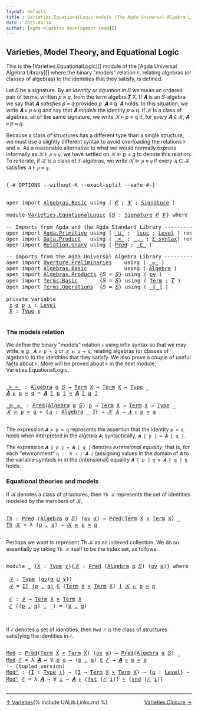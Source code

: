 ```yaml
---
layout: default
title : Varieties.EquationalLogic module (The Agda Universal Algebra Library)
date : 2021-01-14
author: [agda-algebras development team][]
---
```


## <a id="varieties-model-theory-and-equational-logic">Varieties, Model Theory, and Equational Logic</a>

This is the [Varieties.EquationalLogic][] module of the [Agda Universal Algebra Library][] where the binary "models" relation ⊧, relating algebras (or classes of algebras) to the identities that they satisfy, is defined.

Let 𝑆 be a signature. By an *identity* or *equation* in 𝑆 we mean an ordered pair of terms, written 𝑝 ≈ 𝑞, from the term algebra 𝑻 X. If 𝑨 is an 𝑆-algebra we say that 𝑨 *satisfies* 𝑝 ≈ 𝑞 provided 𝑝 ̇ 𝑨 ≡ 𝑞 ̇ 𝑨 holds. In this situation, we write 𝑨 ⊧ 𝑝 ≈ 𝑞 and say that 𝑨 *models* the identity 𝑝 ≈ q. If 𝒦 is a class of algebras, all of the same signature, we write 𝒦 ⊧ p ≈ q if, for every 𝑨 ∈ 𝒦, 𝑨 ⊧ 𝑝 ≈ 𝑞.

Because a class of structures has a different type than a single structure, we must use a slightly different syntax to avoid overloading the relations ⊧ and ≈. As a reasonable alternative to what we would normally express informally as 𝒦 ⊧ 𝑝 ≈ 𝑞, we have settled on 𝒦 ⊫ p ≈ q to denote this relation.  To reiterate, if 𝒦 is a class of 𝑆-algebras, we write 𝒦 ⊫ 𝑝 ≈ 𝑞 if every 𝑨 ∈ 𝒦 satisfies 𝑨 ⊧ 𝑝 ≈ 𝑞.

<pre class="Agda">

<a id="1317" class="Symbol">{-#</a> <a id="1321" class="Keyword">OPTIONS</a> <a id="1329" class="Pragma">--without-K</a> <a id="1341" class="Pragma">--exact-split</a> <a id="1355" class="Pragma">--safe</a> <a id="1362" class="Symbol">#-}</a>


<a id="1368" class="Keyword">open</a> <a id="1373" class="Keyword">import</a> <a id="1380" href="Algebras.Basic.html" class="Module">Algebras.Basic</a> <a id="1395" class="Keyword">using</a> <a id="1401" class="Symbol">(</a> <a id="1403" href="Algebras.Basic.html#1139" class="Generalizable">𝓞</a> <a id="1405" class="Symbol">;</a> <a id="1407" href="Algebras.Basic.html#1141" class="Generalizable">𝓥</a> <a id="1409" class="Symbol">;</a> <a id="1411" href="Algebras.Basic.html#3865" class="Function">Signature</a> <a id="1421" class="Symbol">)</a>

<a id="1424" class="Keyword">module</a> <a id="1431" href="Varieties.EquationalLogic.html" class="Module">Varieties.EquationalLogic</a> <a id="1457" class="Symbol">{</a><a id="1458" href="Varieties.EquationalLogic.html#1458" class="Bound">𝑆</a> <a id="1460" class="Symbol">:</a> <a id="1462" href="Algebras.Basic.html#3865" class="Function">Signature</a> <a id="1472" href="Algebras.Basic.html#1139" class="Generalizable">𝓞</a> <a id="1474" href="Algebras.Basic.html#1141" class="Generalizable">𝓥</a><a id="1475" class="Symbol">}</a> <a id="1477" class="Keyword">where</a>

<a id="1484" class="Comment">-- Imports from Agda and the Agda Standard Library -------------------------------------------</a>
<a id="1579" class="Keyword">open</a> <a id="1584" class="Keyword">import</a> <a id="1591" href="Agda.Primitive.html" class="Module">Agda.Primitive</a> <a id="1606" class="Keyword">using</a> <a id="1612" class="Symbol">(</a> <a id="1614" href="Agda.Primitive.html#810" class="Primitive Operator">_⊔_</a> <a id="1618" class="Symbol">;</a>  <a id="1621" href="Agda.Primitive.html#780" class="Primitive">lsuc</a> <a id="1626" class="Symbol">;</a> <a id="1628" href="Agda.Primitive.html#597" class="Postulate">Level</a> <a id="1634" class="Symbol">)</a> <a id="1636" class="Keyword">renaming</a> <a id="1645" class="Symbol">(</a> <a id="1647" href="Agda.Primitive.html#326" class="Primitive">Set</a> <a id="1651" class="Symbol">to</a> <a id="1654" class="Primitive">Type</a> <a id="1659" class="Symbol">)</a>
<a id="1661" class="Keyword">open</a> <a id="1666" class="Keyword">import</a> <a id="1673" href="Data.Product.html" class="Module">Data.Product</a>   <a id="1688" class="Keyword">using</a> <a id="1694" class="Symbol">(</a> <a id="1696" href="Data.Product.html#1167" class="Function Operator">_×_</a> <a id="1700" class="Symbol">;</a> <a id="1702" href="Agda.Builtin.Sigma.html#236" class="InductiveConstructor Operator">_,_</a> <a id="1706" class="Symbol">;</a> <a id="1708" href="Data.Product.html#916" class="Function">Σ-syntax</a><a id="1716" class="Symbol">)</a> <a id="1718" class="Keyword">renaming</a> <a id="1727" class="Symbol">(</a> <a id="1729" href="Agda.Builtin.Sigma.html#252" class="Field">proj₁</a> <a id="1735" class="Symbol">to</a> <a id="1738" class="Field">fst</a> <a id="1742" class="Symbol">;</a> <a id="1744" href="Agda.Builtin.Sigma.html#264" class="Field">proj₂</a> <a id="1750" class="Symbol">to</a> <a id="1753" class="Field">snd</a> <a id="1757" class="Symbol">)</a>
<a id="1759" class="Keyword">open</a> <a id="1764" class="Keyword">import</a> <a id="1771" href="Relation.Unary.html" class="Module">Relation.Unary</a> <a id="1786" class="Keyword">using</a> <a id="1792" class="Symbol">(</a> <a id="1794" href="Relation.Unary.html#1101" class="Function">Pred</a> <a id="1799" class="Symbol">;</a> <a id="1801" href="Relation.Unary.html#1523" class="Function Operator">_∈_</a> <a id="1805" class="Symbol">)</a>

<a id="1808" class="Comment">-- Imports from the Agda Universal Algebra Library ---------------------</a>
<a id="1881" class="Keyword">open</a> <a id="1886" class="Keyword">import</a> <a id="1893" href="Overture.Preliminaries.html" class="Module">Overture.Preliminaries</a>    <a id="1919" class="Keyword">using</a> <a id="1925" class="Symbol">(</a> <a id="1927" href="Overture.Preliminaries.html#9602" class="Function Operator">_≈_</a> <a id="1931" class="Symbol">)</a>
<a id="1933" class="Keyword">open</a> <a id="1938" class="Keyword">import</a> <a id="1945" href="Algebras.Basic.html" class="Module">Algebras.Basic</a>            <a id="1971" class="Keyword">using</a> <a id="1977" class="Symbol">(</a> <a id="1979" href="Algebras.Basic.html#6228" class="Function">Algebra</a> <a id="1987" class="Symbol">)</a>
<a id="1989" class="Keyword">open</a> <a id="1994" class="Keyword">import</a> <a id="2001" href="Algebras.Products.html" class="Module">Algebras.Products</a> <a id="2019" class="Symbol">{</a><a id="2020" class="Argument">𝑆</a> <a id="2022" class="Symbol">=</a> <a id="2024" href="Varieties.EquationalLogic.html#1458" class="Bound">𝑆</a><a id="2025" class="Symbol">}</a> <a id="2027" class="Keyword">using</a> <a id="2033" class="Symbol">(</a> <a id="2035" href="Algebras.Products.html#3133" class="Function">ov</a> <a id="2038" class="Symbol">)</a>
<a id="2040" class="Keyword">open</a> <a id="2045" class="Keyword">import</a> <a id="2052" href="Terms.Basic.html" class="Module">Terms.Basic</a>       <a id="2070" class="Symbol">{</a><a id="2071" class="Argument">𝑆</a> <a id="2073" class="Symbol">=</a> <a id="2075" href="Varieties.EquationalLogic.html#1458" class="Bound">𝑆</a><a id="2076" class="Symbol">}</a> <a id="2078" class="Keyword">using</a> <a id="2084" class="Symbol">(</a> <a id="2086" href="Terms.Basic.html#1987" class="Datatype">Term</a> <a id="2091" class="Symbol">;</a> <a id="2093" href="Terms.Basic.html#3258" class="Function">𝑻</a> <a id="2095" class="Symbol">)</a>
<a id="2097" class="Keyword">open</a> <a id="2102" class="Keyword">import</a> <a id="2109" href="Terms.Operations.html" class="Module">Terms.Operations</a>  <a id="2127" class="Symbol">{</a><a id="2128" class="Argument">𝑆</a> <a id="2130" class="Symbol">=</a> <a id="2132" href="Varieties.EquationalLogic.html#1458" class="Bound">𝑆</a><a id="2133" class="Symbol">}</a> <a id="2135" class="Keyword">using</a> <a id="2141" class="Symbol">(</a> <a id="2143" href="Terms.Operations.html#2574" class="Function Operator">_⟦_⟧</a> <a id="2148" class="Symbol">)</a>

<a id="2151" class="Keyword">private</a> <a id="2159" class="Keyword">variable</a>
 <a id="2169" href="Varieties.EquationalLogic.html#2169" class="Generalizable">χ</a> <a id="2171" href="Varieties.EquationalLogic.html#2171" class="Generalizable">α</a> <a id="2173" href="Varieties.EquationalLogic.html#2173" class="Generalizable">ρ</a> <a id="2175" href="Varieties.EquationalLogic.html#2175" class="Generalizable">ι</a> <a id="2177" class="Symbol">:</a> <a id="2179" href="Agda.Primitive.html#597" class="Postulate">Level</a>
 <a id="2186" href="Varieties.EquationalLogic.html#2186" class="Generalizable">X</a> <a id="2188" class="Symbol">:</a> <a id="2190" href="Varieties.EquationalLogic.html#1654" class="Primitive">Type</a> <a id="2195" href="Varieties.EquationalLogic.html#2169" class="Generalizable">χ</a>

</pre>


### <a id="the-models-relation">The models relation</a>

We define the binary "models" relation `⊧` using infix syntax so that we may
write, e.g., `𝑨 ⊧ p ≈ q` or `𝒦 ⊫ p ≈ q`, relating algebras (or classes of
algebras) to the identities that they satisfy. We also prove a couple of useful
facts about ⊧.  More will be proved about ⊧ in the next module,
Varieties.EquationalLogic.

<pre class="Agda">

<a id="_⊧_≈_"></a><a id="2605" href="Varieties.EquationalLogic.html#2605" class="Function Operator">_⊧_≈_</a> <a id="2611" class="Symbol">:</a> <a id="2613" href="Algebras.Basic.html#6228" class="Function">Algebra</a> <a id="2621" href="Varieties.EquationalLogic.html#2171" class="Generalizable">α</a> <a id="2623" href="Varieties.EquationalLogic.html#1458" class="Bound">𝑆</a> <a id="2625" class="Symbol">→</a> <a id="2627" href="Terms.Basic.html#1987" class="Datatype">Term</a> <a id="2632" href="Varieties.EquationalLogic.html#2186" class="Generalizable">X</a> <a id="2634" class="Symbol">→</a> <a id="2636" href="Terms.Basic.html#1987" class="Datatype">Term</a> <a id="2641" href="Varieties.EquationalLogic.html#2186" class="Generalizable">X</a> <a id="2643" class="Symbol">→</a> <a id="2645" href="Varieties.EquationalLogic.html#1654" class="Primitive">Type</a> <a id="2650" class="Symbol">_</a>
<a id="2652" href="Varieties.EquationalLogic.html#2652" class="Bound">𝑨</a> <a id="2654" href="Varieties.EquationalLogic.html#2605" class="Function Operator">⊧</a> <a id="2656" href="Varieties.EquationalLogic.html#2656" class="Bound">p</a> <a id="2658" href="Varieties.EquationalLogic.html#2605" class="Function Operator">≈</a> <a id="2660" href="Varieties.EquationalLogic.html#2660" class="Bound">q</a> <a id="2662" class="Symbol">=</a> <a id="2664" href="Varieties.EquationalLogic.html#2652" class="Bound">𝑨</a> <a id="2666" href="Terms.Operations.html#2574" class="Function Operator">⟦</a> <a id="2668" href="Varieties.EquationalLogic.html#2656" class="Bound">p</a> <a id="2670" href="Terms.Operations.html#2574" class="Function Operator">⟧</a> <a id="2672" href="Overture.Preliminaries.html#9602" class="Function Operator">≈</a> <a id="2674" href="Varieties.EquationalLogic.html#2652" class="Bound">𝑨</a> <a id="2676" href="Terms.Operations.html#2574" class="Function Operator">⟦</a> <a id="2678" href="Varieties.EquationalLogic.html#2660" class="Bound">q</a> <a id="2680" href="Terms.Operations.html#2574" class="Function Operator">⟧</a>

<a id="_⊫_≈_"></a><a id="2683" href="Varieties.EquationalLogic.html#2683" class="Function Operator">_⊫_≈_</a> <a id="2689" class="Symbol">:</a> <a id="2691" href="Relation.Unary.html#1101" class="Function">Pred</a><a id="2695" class="Symbol">(</a><a id="2696" href="Algebras.Basic.html#6228" class="Function">Algebra</a> <a id="2704" href="Varieties.EquationalLogic.html#2171" class="Generalizable">α</a> <a id="2706" href="Varieties.EquationalLogic.html#1458" class="Bound">𝑆</a><a id="2707" class="Symbol">)</a> <a id="2709" href="Varieties.EquationalLogic.html#2173" class="Generalizable">ρ</a> <a id="2711" class="Symbol">→</a> <a id="2713" href="Terms.Basic.html#1987" class="Datatype">Term</a> <a id="2718" href="Varieties.EquationalLogic.html#2186" class="Generalizable">X</a> <a id="2720" class="Symbol">→</a> <a id="2722" href="Terms.Basic.html#1987" class="Datatype">Term</a> <a id="2727" href="Varieties.EquationalLogic.html#2186" class="Generalizable">X</a> <a id="2729" class="Symbol">→</a> <a id="2731" href="Varieties.EquationalLogic.html#1654" class="Primitive">Type</a> <a id="2736" class="Symbol">_</a>
<a id="2738" href="Varieties.EquationalLogic.html#2738" class="Bound">𝒦</a> <a id="2740" href="Varieties.EquationalLogic.html#2683" class="Function Operator">⊫</a> <a id="2742" href="Varieties.EquationalLogic.html#2742" class="Bound">p</a> <a id="2744" href="Varieties.EquationalLogic.html#2683" class="Function Operator">≈</a> <a id="2746" href="Varieties.EquationalLogic.html#2746" class="Bound">q</a> <a id="2748" class="Symbol">=</a> <a id="2750" class="Symbol">{</a><a id="2751" href="Varieties.EquationalLogic.html#2751" class="Bound">𝑨</a> <a id="2753" class="Symbol">:</a> <a id="2755" href="Algebras.Basic.html#6228" class="Function">Algebra</a> <a id="2763" class="Symbol">_</a> <a id="2765" href="Varieties.EquationalLogic.html#1458" class="Bound">𝑆</a><a id="2766" class="Symbol">}</a> <a id="2768" class="Symbol">→</a> <a id="2770" href="Varieties.EquationalLogic.html#2738" class="Bound">𝒦</a> <a id="2772" href="Varieties.EquationalLogic.html#2751" class="Bound">𝑨</a> <a id="2774" class="Symbol">→</a> <a id="2776" href="Varieties.EquationalLogic.html#2751" class="Bound">𝑨</a> <a id="2778" href="Varieties.EquationalLogic.html#2605" class="Function Operator">⊧</a> <a id="2780" href="Varieties.EquationalLogic.html#2742" class="Bound">p</a> <a id="2782" href="Varieties.EquationalLogic.html#2605" class="Function Operator">≈</a> <a id="2784" href="Varieties.EquationalLogic.html#2746" class="Bound">q</a>

</pre>

The expression `𝑨 ⊧ p ≈ q` represents the assertion that the identity `p ≈ q`
holds when interpreted in the algebra `𝑨`; syntactically, `𝑨 ⟦ p ⟧ ≈ 𝑨 ⟦ q ⟧`.

The expression `𝑨 ⟦ p ⟧ ≈ 𝑨 ⟦ q ⟧` denotes *extensional equality*; that is,
for each "environment" `η :  X → ∣ 𝑨 ∣` (assigning values in the domain of `𝑨`
to the variable symbols in `X`) the (intensional) equality `𝑨 ⟦ p ⟧ η ≡ 𝑨 ⟦ q ⟧ η`
holds.


### <a id="equational-theories-and-models">Equational theories and models</a>

If 𝒦 denotes a class of structures, then `Th 𝒦` represents the set of identities
modeled by the members of 𝒦.

<pre class="Agda">

<a id="Th"></a><a id="3408" href="Varieties.EquationalLogic.html#3408" class="Function">Th</a> <a id="3411" class="Symbol">:</a> <a id="3413" href="Relation.Unary.html#1101" class="Function">Pred</a> <a id="3418" class="Symbol">(</a><a id="3419" href="Algebras.Basic.html#6228" class="Function">Algebra</a> <a id="3427" href="Varieties.EquationalLogic.html#2171" class="Generalizable">α</a> <a id="3429" href="Varieties.EquationalLogic.html#1458" class="Bound">𝑆</a><a id="3430" class="Symbol">)</a> <a id="3432" class="Symbol">(</a><a id="3433" href="Algebras.Products.html#3133" class="Function">ov</a> <a id="3436" href="Varieties.EquationalLogic.html#2171" class="Generalizable">α</a><a id="3437" class="Symbol">)</a> <a id="3439" class="Symbol">→</a> <a id="3441" href="Relation.Unary.html#1101" class="Function">Pred</a><a id="3445" class="Symbol">(</a><a id="3446" href="Terms.Basic.html#1987" class="Datatype">Term</a> <a id="3451" href="Varieties.EquationalLogic.html#2186" class="Generalizable">X</a> <a id="3453" href="Data.Product.html#1167" class="Function Operator">×</a> <a id="3455" href="Terms.Basic.html#1987" class="Datatype">Term</a> <a id="3460" href="Varieties.EquationalLogic.html#2186" class="Generalizable">X</a><a id="3461" class="Symbol">)</a> <a id="3463" class="Symbol">_</a>
<a id="3465" href="Varieties.EquationalLogic.html#3408" class="Function">Th</a> <a id="3468" href="Varieties.EquationalLogic.html#3468" class="Bound">𝒦</a> <a id="3470" class="Symbol">=</a> <a id="3472" class="Symbol">λ</a> <a id="3474" class="Symbol">(</a><a id="3475" href="Varieties.EquationalLogic.html#3475" class="Bound">p</a> <a id="3477" href="Agda.Builtin.Sigma.html#236" class="InductiveConstructor Operator">,</a> <a id="3479" href="Varieties.EquationalLogic.html#3479" class="Bound">q</a><a id="3480" class="Symbol">)</a> <a id="3482" class="Symbol">→</a> <a id="3484" href="Varieties.EquationalLogic.html#3468" class="Bound">𝒦</a> <a id="3486" href="Varieties.EquationalLogic.html#2683" class="Function Operator">⊫</a> <a id="3488" href="Varieties.EquationalLogic.html#3475" class="Bound">p</a> <a id="3490" href="Varieties.EquationalLogic.html#2683" class="Function Operator">≈</a> <a id="3492" href="Varieties.EquationalLogic.html#3479" class="Bound">q</a>

</pre>

Perhaps we want to represent Th 𝒦 as an indexed collection.  We do so
essentially by taking `Th 𝒦` itself to be the index set, as follows.

<pre class="Agda">

<a id="3661" class="Keyword">module</a> <a id="3668" href="Varieties.EquationalLogic.html#3668" class="Module">_</a> <a id="3670" class="Symbol">{</a><a id="3671" href="Varieties.EquationalLogic.html#3671" class="Bound">X</a> <a id="3673" class="Symbol">:</a> <a id="3675" href="Varieties.EquationalLogic.html#1654" class="Primitive">Type</a> <a id="3680" href="Varieties.EquationalLogic.html#2169" class="Generalizable">χ</a><a id="3681" class="Symbol">}{</a><a id="3683" href="Varieties.EquationalLogic.html#3683" class="Bound">𝒦</a> <a id="3685" class="Symbol">:</a> <a id="3687" href="Relation.Unary.html#1101" class="Function">Pred</a> <a id="3692" class="Symbol">(</a><a id="3693" href="Algebras.Basic.html#6228" class="Function">Algebra</a> <a id="3701" href="Varieties.EquationalLogic.html#2171" class="Generalizable">α</a> <a id="3703" href="Varieties.EquationalLogic.html#1458" class="Bound">𝑆</a><a id="3704" class="Symbol">)</a> <a id="3706" class="Symbol">(</a><a id="3707" href="Algebras.Products.html#3133" class="Function">ov</a> <a id="3710" href="Varieties.EquationalLogic.html#2171" class="Generalizable">α</a><a id="3711" class="Symbol">)}</a> <a id="3714" class="Keyword">where</a>

 <a id="3722" href="Varieties.EquationalLogic.html#3722" class="Function">ℐ</a> <a id="3724" class="Symbol">:</a> <a id="3726" href="Varieties.EquationalLogic.html#1654" class="Primitive">Type</a> <a id="3731" class="Symbol">(</a><a id="3732" href="Algebras.Products.html#3133" class="Function">ov</a><a id="3734" class="Symbol">(</a><a id="3735" href="Varieties.EquationalLogic.html#3701" class="Bound">α</a> <a id="3737" href="Agda.Primitive.html#810" class="Primitive Operator">⊔</a> <a id="3739" href="Varieties.EquationalLogic.html#3680" class="Bound">χ</a><a id="3740" class="Symbol">))</a>
 <a id="3744" href="Varieties.EquationalLogic.html#3722" class="Function">ℐ</a> <a id="3746" class="Symbol">=</a> <a id="3748" href="Data.Product.html#916" class="Function">Σ[</a> <a id="3751" href="Varieties.EquationalLogic.html#3751" class="Bound">(</a><a id="3752" href="Varieties.EquationalLogic.html#3752" class="Bound">p</a> <a id="3754" href="Agda.Builtin.Sigma.html#236" class="InductiveConstructor Operator">,</a> <a id="3756" href="Varieties.EquationalLogic.html#3756" class="Bound">q</a><a id="3757" href="Varieties.EquationalLogic.html#3751" class="Bound">)</a> <a id="3759" href="Data.Product.html#916" class="Function">∈</a> <a id="3761" class="Symbol">(</a><a id="3762" href="Terms.Basic.html#1987" class="Datatype">Term</a> <a id="3767" href="Varieties.EquationalLogic.html#3671" class="Bound">X</a> <a id="3769" href="Data.Product.html#1167" class="Function Operator">×</a> <a id="3771" href="Terms.Basic.html#1987" class="Datatype">Term</a> <a id="3776" href="Varieties.EquationalLogic.html#3671" class="Bound">X</a><a id="3777" class="Symbol">)</a> <a id="3779" href="Data.Product.html#916" class="Function">]</a> <a id="3781" href="Varieties.EquationalLogic.html#3683" class="Bound">𝒦</a> <a id="3783" href="Varieties.EquationalLogic.html#2683" class="Function Operator">⊫</a> <a id="3785" href="Varieties.EquationalLogic.html#3752" class="Bound">p</a> <a id="3787" href="Varieties.EquationalLogic.html#2683" class="Function Operator">≈</a> <a id="3789" href="Varieties.EquationalLogic.html#3756" class="Bound">q</a>

 <a id="3793" href="Varieties.EquationalLogic.html#3793" class="Function">ℰ</a> <a id="3795" class="Symbol">:</a> <a id="3797" href="Varieties.EquationalLogic.html#3722" class="Function">ℐ</a> <a id="3799" class="Symbol">→</a> <a id="3801" href="Terms.Basic.html#1987" class="Datatype">Term</a> <a id="3806" href="Varieties.EquationalLogic.html#3671" class="Bound">X</a> <a id="3808" href="Data.Product.html#1167" class="Function Operator">×</a> <a id="3810" href="Terms.Basic.html#1987" class="Datatype">Term</a> <a id="3815" href="Varieties.EquationalLogic.html#3671" class="Bound">X</a>
 <a id="3818" href="Varieties.EquationalLogic.html#3793" class="Function">ℰ</a> <a id="3820" class="Symbol">((</a><a id="3822" href="Varieties.EquationalLogic.html#3822" class="Bound">p</a> <a id="3824" href="Agda.Builtin.Sigma.html#236" class="InductiveConstructor Operator">,</a> <a id="3826" href="Varieties.EquationalLogic.html#3826" class="Bound">q</a><a id="3827" class="Symbol">)</a> <a id="3829" href="Agda.Builtin.Sigma.html#236" class="InductiveConstructor Operator">,</a> <a id="3831" class="Symbol">_)</a> <a id="3834" class="Symbol">=</a> <a id="3836" class="Symbol">(</a><a id="3837" href="Varieties.EquationalLogic.html#3822" class="Bound">p</a> <a id="3839" href="Agda.Builtin.Sigma.html#236" class="InductiveConstructor Operator">,</a> <a id="3841" href="Varieties.EquationalLogic.html#3826" class="Bound">q</a><a id="3842" class="Symbol">)</a>


</pre>

If `ℰ` denotes a set of identities, then `Mod ℰ` is the class of structures
satisfying the identities in `ℰ`.

<pre class="Agda">

<a id="Mod"></a><a id="3983" href="Varieties.EquationalLogic.html#3983" class="Function">Mod</a> <a id="3987" class="Symbol">:</a> <a id="3989" href="Relation.Unary.html#1101" class="Function">Pred</a><a id="3993" class="Symbol">(</a><a id="3994" href="Terms.Basic.html#1987" class="Datatype">Term</a> <a id="3999" href="Varieties.EquationalLogic.html#2186" class="Generalizable">X</a> <a id="4001" href="Data.Product.html#1167" class="Function Operator">×</a> <a id="4003" href="Terms.Basic.html#1987" class="Datatype">Term</a> <a id="4008" href="Varieties.EquationalLogic.html#2186" class="Generalizable">X</a><a id="4009" class="Symbol">)</a> <a id="4011" class="Symbol">(</a><a id="4012" href="Algebras.Products.html#3133" class="Function">ov</a> <a id="4015" href="Varieties.EquationalLogic.html#2171" class="Generalizable">α</a><a id="4016" class="Symbol">)</a> <a id="4018" class="Symbol">→</a> <a id="4020" href="Relation.Unary.html#1101" class="Function">Pred</a><a id="4024" class="Symbol">(</a><a id="4025" href="Algebras.Basic.html#6228" class="Function">Algebra</a> <a id="4033" href="Varieties.EquationalLogic.html#2171" class="Generalizable">α</a> <a id="4035" href="Varieties.EquationalLogic.html#1458" class="Bound">𝑆</a><a id="4036" class="Symbol">)</a> <a id="4038" class="Symbol">_</a>
<a id="4040" href="Varieties.EquationalLogic.html#3983" class="Function">Mod</a> <a id="4044" href="Varieties.EquationalLogic.html#4044" class="Bound">ℰ</a> <a id="4046" class="Symbol">=</a> <a id="4048" class="Symbol">λ</a> <a id="4050" href="Varieties.EquationalLogic.html#4050" class="Bound">𝑨</a> <a id="4052" class="Symbol">→</a> <a id="4054" class="Symbol">∀</a> <a id="4056" href="Varieties.EquationalLogic.html#4056" class="Bound">p</a> <a id="4058" href="Varieties.EquationalLogic.html#4058" class="Bound">q</a> <a id="4060" class="Symbol">→</a> <a id="4062" class="Symbol">(</a><a id="4063" href="Varieties.EquationalLogic.html#4056" class="Bound">p</a> <a id="4065" href="Agda.Builtin.Sigma.html#236" class="InductiveConstructor Operator">,</a> <a id="4067" href="Varieties.EquationalLogic.html#4058" class="Bound">q</a><a id="4068" class="Symbol">)</a> <a id="4070" href="Relation.Unary.html#1523" class="Function Operator">∈</a> <a id="4072" href="Varieties.EquationalLogic.html#4044" class="Bound">ℰ</a> <a id="4074" class="Symbol">→</a> <a id="4076" href="Varieties.EquationalLogic.html#4050" class="Bound">𝑨</a> <a id="4078" href="Varieties.EquationalLogic.html#2605" class="Function Operator">⊧</a> <a id="4080" href="Varieties.EquationalLogic.html#4056" class="Bound">p</a> <a id="4082" href="Varieties.EquationalLogic.html#2605" class="Function Operator">≈</a> <a id="4084" href="Varieties.EquationalLogic.html#4058" class="Bound">q</a>
<a id="4086" class="Comment">-- (tupled version)</a>
<a id="Modᵗ"></a><a id="4106" href="Varieties.EquationalLogic.html#4106" class="Function">Modᵗ</a> <a id="4111" class="Symbol">:</a> <a id="4113" class="Symbol">{</a><a id="4114" href="Varieties.EquationalLogic.html#4114" class="Bound">I</a> <a id="4116" class="Symbol">:</a> <a id="4118" href="Varieties.EquationalLogic.html#1654" class="Primitive">Type</a> <a id="4123" href="Varieties.EquationalLogic.html#2175" class="Generalizable">ι</a><a id="4124" class="Symbol">}</a> <a id="4126" class="Symbol">→</a> <a id="4128" class="Symbol">(</a><a id="4129" href="Varieties.EquationalLogic.html#4114" class="Bound">I</a> <a id="4131" class="Symbol">→</a> <a id="4133" href="Terms.Basic.html#1987" class="Datatype">Term</a> <a id="4138" href="Varieties.EquationalLogic.html#2186" class="Generalizable">X</a> <a id="4140" href="Data.Product.html#1167" class="Function Operator">×</a> <a id="4142" href="Terms.Basic.html#1987" class="Datatype">Term</a> <a id="4147" href="Varieties.EquationalLogic.html#2186" class="Generalizable">X</a><a id="4148" class="Symbol">)</a> <a id="4150" class="Symbol">→</a> <a id="4152" class="Symbol">{</a><a id="4153" href="Varieties.EquationalLogic.html#4153" class="Bound">α</a> <a id="4155" class="Symbol">:</a> <a id="4157" href="Agda.Primitive.html#597" class="Postulate">Level</a><a id="4162" class="Symbol">}</a> <a id="4164" class="Symbol">→</a> <a id="4166" href="Relation.Unary.html#1101" class="Function">Pred</a><a id="4170" class="Symbol">(</a><a id="4171" href="Algebras.Basic.html#6228" class="Function">Algebra</a> <a id="4179" href="Varieties.EquationalLogic.html#4153" class="Bound">α</a> <a id="4181" href="Varieties.EquationalLogic.html#1458" class="Bound">𝑆</a><a id="4182" class="Symbol">)</a> <a id="4184" class="Symbol">_</a>
<a id="4186" href="Varieties.EquationalLogic.html#4106" class="Function">Modᵗ</a> <a id="4191" href="Varieties.EquationalLogic.html#4191" class="Bound">ℰ</a> <a id="4193" class="Symbol">=</a> <a id="4195" class="Symbol">λ</a> <a id="4197" href="Varieties.EquationalLogic.html#4197" class="Bound">𝑨</a> <a id="4199" class="Symbol">→</a> <a id="4201" class="Symbol">∀</a> <a id="4203" href="Varieties.EquationalLogic.html#4203" class="Bound">i</a> <a id="4205" class="Symbol">→</a> <a id="4207" href="Varieties.EquationalLogic.html#4197" class="Bound">𝑨</a> <a id="4209" href="Varieties.EquationalLogic.html#2605" class="Function Operator">⊧</a> <a id="4211" class="Symbol">(</a><a id="4212" href="Varieties.EquationalLogic.html#1738" class="Field">fst</a> <a id="4216" class="Symbol">(</a><a id="4217" href="Varieties.EquationalLogic.html#4191" class="Bound">ℰ</a> <a id="4219" href="Varieties.EquationalLogic.html#4203" class="Bound">i</a><a id="4220" class="Symbol">))</a> <a id="4223" href="Varieties.EquationalLogic.html#2605" class="Function Operator">≈</a> <a id="4225" class="Symbol">(</a><a id="4226" href="Varieties.EquationalLogic.html#1753" class="Field">snd</a> <a id="4230" class="Symbol">(</a><a id="4231" href="Varieties.EquationalLogic.html#4191" class="Bound">ℰ</a> <a id="4233" href="Varieties.EquationalLogic.html#4203" class="Bound">i</a><a id="4234" class="Symbol">))</a>

</pre>

-------------------------------------

<span style="float:left;">[↑ Varieties](Varieties.html)</span>
<span style="float:right;">[Varieties.Closure →](Varieties.Closure.html)</span>

{% include UALib.Links.md %}

[agda-algebras development team]: https://github.com/ualib/agda-algebras#the-agda-algebras-development-team





<!--

  -- open import Relation.Binary.Core using (_⇔_)

  -- ⊧-H : DFunExt → {p q : Term X} → 𝒦 ⊫ p ≈ q ⇔ (∀ 𝑨 φ → 𝑨 ∈ 𝒦 → ∣ φ ∣ ∘ (𝑻 X ⟦ p ⟧) ≡ ∣ φ ∣ ∘(𝑻 X ⟦ q ⟧))
  -- ⊧-H fe {p}{q} = ⊧-H-class-invar fe {p}{q} , ⊧-H-class-coinvar fe {p}{q}


-->
